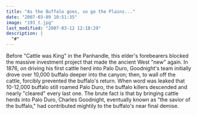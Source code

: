 ```yaml
---
title: "As the Buffalo goes, so go the Plains..."
date: "2007-03-09 10:51:35"
image: "193_t.jpg"
last_modified: "2007-03-12 12:18:29"
description: |
  "#"
---
```


Before "Cattle was King" in the Panhandle, this elder's forebearers blocked the massive investment project that made the ancient West "new" again. In 1876, on driving his first cattle herd into Palo Duro, Goodnight's team initially drove over 10,000 buffalo deeper into the canyon; then, to wall off the cattle, forcibly prevented the buffalo's return. When word was leaked that 10-12,000 buffalo still roamed Palo Duro, the buffalo killers descended and nearly "cleared" every last one. The brute fact is that by bringing cattle herds into Palo Duro, Charles Goodnight, eventually known as "the savior of the buffalo," had contributed mightily to the buffalo's near final demise.
